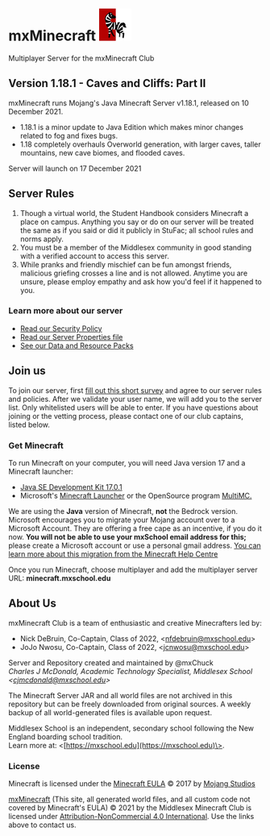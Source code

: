 # mxMinecraft ![Server Icon](/server-icon.png)
Multiplayer Server for the mxMinecraft Club

## Version 1.18.1 - Caves and Cliffs: Part II
mxMinecraft runs Mojang's Java Minecraft Server v1.18.1, released on 10 December 2021.
- 1.18.1 is a minor update to Java Edition which makes minor changes related to fog and fixes bugs.
- 1.18 completely overhauls Overworld generation, with larger caves, taller mountains, new cave biomes, and flooded caves.

Server will launch on 17 December 2021

## Server Rules
1. Though a virtual world, the Student Handbook considers Minecraft a place on campus. Anything you say or do on our server will be treated the same as if you said or did it publicly in StuFac; all school rules and norms apply.
1. You must be a member of the Middlesex community in good standing with a verified account to access this server.
1. While pranks and friendly mischief can be fun amongst friends, malicious griefing crosses a line and is not allowed. Anytime you are unsure, please employ empathy and ask how you'd feel if it happened to you.
### Learn more about our server
- [Read our Security Policy](/docs/SECURITY.md)
- [Read our Server Properties file](/server.properties)
- [See our Data and Resource Packs](/docs/MODS.md)

## Join us
To join our server, first [fill out this short survey](https://forms.gle/KZ7fzXBzfMSAKNeE8) and agree to our server rules and policies. After we validate your user name, we will add you to the server list. Only whitelisted users will be able to enter. If you have questions about joining or the vetting process, please contact one of our club captains, listed below.

### Get Minecraft
To run Minecraft on your computer, you will need Java version 17 and a Minecraft launcher:
- [Java SE Development Kit 17.0.1](https://www.oracle.com/java/technologies/downloads/)
- Microsoft's [Minecraft Launcher](https://www.minecraft.net/en-us/about-minecraft) or the OpenSource program [MultiMC.](https://multimc.org)

We are using the **Java** version of Minecraft, **not** the Bedrock version. <br />
Microsoft encourages you to migrate your Mojang account over to a Microsoft Account. They are offering a free cape as an incentive, if you do it now. **You will not be able to use your mxSchool email address for this;** please create a Microsoft account or use a personal gmail address.
[You can learn more about this migration from the Minecraft Help Centre](https://help.minecraft.net/hc/en-us/articles/4403181904525-How-to-Migrate-Your-Mojang-Account-to-a-Microsoft-Account)

Once you run Minecraft, choose multiplayer and add the multiplayer server URL: **minecraft.mxschool.edu**

## About Us
mxMinecraft Club is a team of enthusiastic and creative Minecrafters led by:
- Nick DeBruin, Co-Captain, Class of 2022, \<nfdebruin@mxschool.edu\>
- JoJo Nwosu, Co-Captain, Class of 2022, \<jcnwosu@mxschool.edu\>

Server and Repository created and maintained by @mxChuck <br />
*Charles J McDonald, Academic Technology Specialist, Middlesex School \<cjmcdonald@mxschool.edu\>*

The Minecraft Server JAR and all world files are not archived in this repository but can be freely downloaded from original sources. A weekly backup of all world-generated files is available upon request.

Middlesex School is an independent, secondary school following the New England boarding school tradition. <br />
Learn more at: \<[https://mxschool.edu](https://mxschool.edu)\>.

### License
Minecraft is licensed under the [Minecraft EULA](https://account.mojang.com/documents/minecraft_eula) © 2017 by [Mojang Studios](https://www.minecraft.net/en-us)

[mxMinecraft](https://github.com/mxschool/mxMinecraft) \(This site, all generated world files, and all custom code not covered by Minecraft's EULA\) © 2021 by the Middlesex Minecraft Club is licensed under [Attribution-NonCommercial 4.0 International](http://creativecommons.org/licenses/by-nc/4.0/). Use the links above to contact us.
